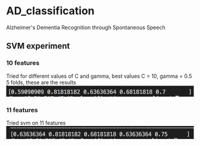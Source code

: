 # AD_classification

Alzheimer's Dementia Recognition through Spontaneous Speech


## SVM experiment
### 10 features
Tried for different values of C and gamma, best values C = 10, gamma = 0.5
5 folds, these are the results
![picture](images/svm_cv.png)

### 11 features

Tried svm on 11 features
![picture](images/11_features.png)
